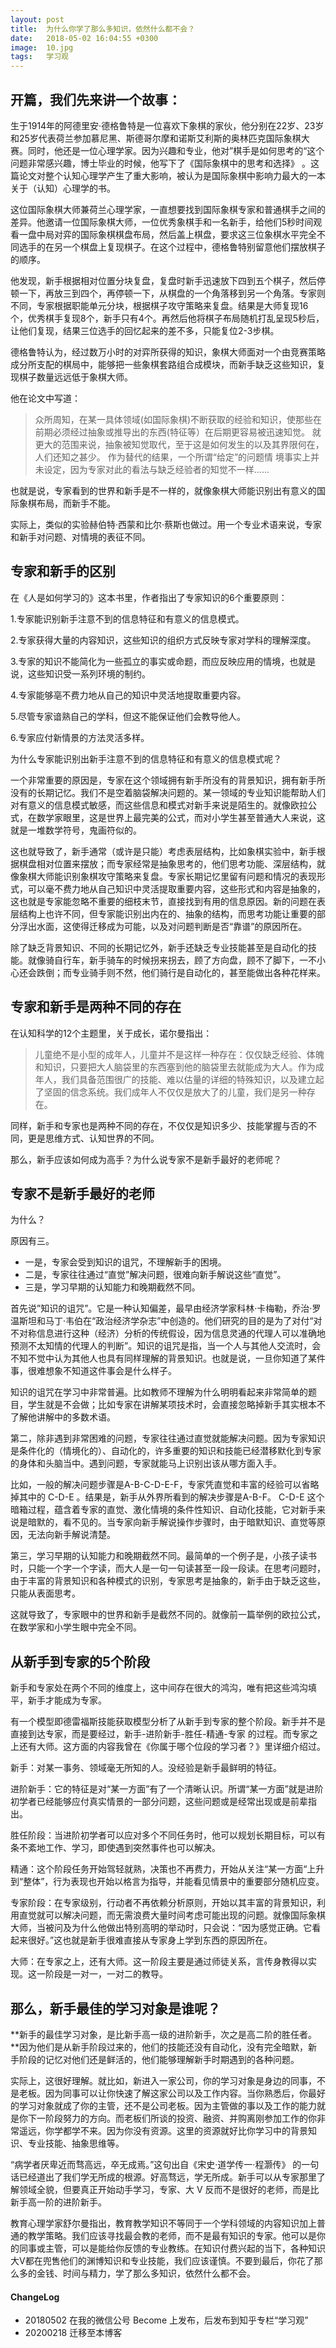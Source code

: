 ```yaml
---
layout: post
title:  为什么你学了那么多知识，依然什么都不会？
date:   2018-05-02 16:04:55 +0300
image:  10.jpg
tags:   学习观
---
```



## 开篇，我们先来讲一个故事：


生于1914年的阿德里安·德格鲁特是一位喜欢下象棋的家伙，他分别在22岁、23岁和25岁代表荷兰参加慕尼黑、斯德哥尔摩和诺斯艾利斯的奥林匹克国际象棋大赛。同时，他还是一位心理学家。因为兴趣和专业，他对”棋手是如何思考的“这个问题非常感兴趣，博士毕业的时候，他写下了《国际象棋中的思考和选择》 。这篇论文对整个认知心理学产生了重大影响，被认为是国际象棋中影响力最大的一本关于（认知）心理学的书。


这位国际象棋大师兼荷兰心理学家，一直想要找到国际象棋专家和普通棋手之间的差异。他邀请一位国际象棋大师，一位优秀象棋手和一名新手，给他们5秒时间观看一盘中局对弈的国际象棋棋盘布局，然后盖上棋盘，要求这三位象棋水平完全不同选手的在另一个棋盘上复现棋子。在这个过程中，德格鲁特别留意他们摆放棋子的顺序。


他发现，新手根据相对位置分块复盘，复盘时新手迅速放下四到五个棋子，然后停顿一下，再放三到四个，再停顿一下，从棋盘的一个角落移到另一个角落。专家则不同，专家根据职能单元分块，根据棋子攻守策略来复盘。结果是大师复现16个，优秀棋手复现8个，新手只有4个。再然后他将棋子布局随机打乱呈现5秒后，让他们复现，结果三位选手的回忆起来的差不多，只能复位2-3步棋。

德格鲁特认为，经过数万小时的对弈所获得的知识，象棋大师面对一个由竞赛策略成分所支配的棋局中，能够把一些象棋套路组合成模块，而新手缺乏这些知识，复现棋子数量远远低于象棋大师。


他在论文中写道：

> 众所周知，在某一具体领域(如国际象棋)不断获取的经验和知识，使那些在前期必须经过抽象或推导出的东西(特征等）在后期更容易被迅速知觉。 就更大的范围来说，抽象被知觉取代，至于这是如何发生的以及其界限何在，人们还知之甚少。 作为替代的结果，一个所谓“给定”的问题情 境事实上并未设定，因为专家对此的看法与缺乏经验者的知觉不一样......



也就是说，专家看到的世界和新手是不一样的，就像象棋大师能识别出有意义的国际象棋布局，而新手不能。


实际上，类似的实验赫伯特·西蒙和比尔·蔡斯也做过。用一个专业术语来说，专家和新手对问题、对情境的表征不同。




## 专家和新手的区别



在《人是如何学习的》这本书里，作者指出了专家知识的6个重要原则：


1.专家能识别新手注意不到的信息特征和有意义的信息模式。

2.专家获得大量的内容知识，这些知识的组织方式反映专家对学科的理解深度。

3.专家的知识不能简化为一些孤立的事实或命题，而应反映应用的情境，也就是说，这些知识受一系列环境的制约。

4.专家能够亳不费力地从自己的知识中灵活地提取重要内容。

5.尽管专家谙熟自己的学科，但这不能保证他们会教导他人。

6.专家应付新情景的方法灵活多样。


为什么专家能识别出新手注意不到的信息特征和有意义的信息模式呢？


一个非常重要的原因是，专家在这个领域拥有新手所没有的背景知识，拥有新手所没有的长期记忆。我们不是空着脑袋解决问题的。某一领域的专业知识能帮助人们对有意义的信息模式敏感，而这些信息和模式对新手来说是陌生的。就像欧拉公式，在数学家眼里，这是世界上最完美的公式，而对小学生甚至普通大人来说，这就是一堆数学符号，鬼画符似的。



这也就导致了，新手通常（或许是只能）考虑表层结构，比如象棋实验中，新手根据棋盘相对位置来摆放；而专家经常是抽象思考的，他们思考功能、深层结构，就像象棋大师能识别象棋攻守策略来复盘。专家长期记忆里留有问题和情况的表现形式，可以毫不费力地从自己知识中灵活提取重要内容，这些形式和内容是抽象的，这也就是专家能忽略不重要的细枝末节，直接找到有用的信息原因。新的问题在表层结构上也许不同，但专家能识别出内在的、抽象的结构，而思考功能让重要的部分浮出水面，这使得迁移成为可能，以及对问题判断是否“靠谱”的原因所在。



除了缺乏背景知识、不同的长期记忆外，新手还缺乏专业技能甚至是自动化的技能。就像骑自行车，新手骑车的时候拐来拐去，顾了方向盘，顾不了脚下，一不小心还会跌倒；而专业骑手则不然，他们骑行是自动化的，甚至能做出各种花样来。


## 专家和新手是两种不同的存在


在认知科学的12个主题里，关于成长，诺尔曼指出：


> 儿童绝不是小型的成年人，儿童并不是这样一种存在：仅仅缺乏经验、体魄和知识，只要把大人脑袋里的东西塞到他的脑袋里去就能成为大人。作为成年人，我们具备范围很广的技能、难以估量的详细的特殊知识，以及建立起了坚固的信念系统。我们成年人不仅仅是放大了的儿童，我们是另一种存在。



同样，新手和专家也是两种不同的存在，不仅仅是知识多少、技能掌握与否的不同，更是思维方式、认知世界的不同。


那么，新手应该如何成为高手？为什么说专家不是新手最好的老师呢？


## 专家不是新手最好的老师


为什么？


原因有三。

- 一是，专家会受到知识的诅咒，不理解新手的困境。
- 二是，专家往往通过“直觉”解决问题，很难向新手解说这些“直觉”。
- 三是，学习早期的认知能力和晚期截然不同。


首先说”知识的诅咒”。它是一种认知偏差，最早由经济学家科林·卡梅勒，乔治·罗温斯坦和马丁·韦伯在“政治经济学杂志”中创造的。他们研究的目的是为了对付“对不对称信息进行这种（经济）分析的传统假设，因为信息灵通的代理人可以准确地预测不太知情的代理人的判断”。知识的诅咒是指，当一个人与其他人交流时，会不知不觉中认为其他人也具有同样理解的背景知识。也就是说，一旦你知道了某件事，很难想象不知道这件事会是什么样子。


知识的诅咒在学习中非常普遍。比如教师不理解为什么明明看起来非常简单的题目，学生就是不会做；比如专家在讲解某项技术时，会直接忽略掉新手其实根本不了解他讲解中的多数术语。


第二，除非遇到非常困难的问题，专家往往通过直觉就能解决问题。因为专家知识是条件化的（情境化的）、自动化的，许多重要的知识和技能已经潜移默化到专家的身体和头脑当中。遇到问题，专家就能马上识别出该从哪方面入手。


比如，一般的解决问题步骤是A-B-C-D-E-F，专家凭直觉和丰富的经验可以省略掉其中的 C-D-E 。结果是，新手从外界所看到的解决步骤是A-B-F。 C-D-E  这个暗箱过程，蕴含着专家的直觉、激化情境的条件性知识、自动化技能，它对新手来说是暗默的，看不见的。当专家向新手解说操作步骤时，由于暗默知识、直觉等原因，无法向新手解说清楚。


第三，学习早期的认知能力和晚期截然不同。最简单的一个例子是，小孩子读书时，只能一个字一个字读，而大人是一句一句读甚至一段一段读。在思考问题时，由于丰富的背景知识和各种模式的识别，专家思考是抽象的，新手由于缺乏这些，只能从表面思考。



这就导致了，专家眼中的世界和新手是截然不同的。就像前一篇举例的欧拉公式，在数学家和小学生眼中完全不同。

## 从新手到专家的5个阶段


新手和专家处在两个不同的维度上，这中间存在很大的鸿沟，唯有把这些鸿沟填平，新手才能成为专家。



有一个模型即德雷福斯技能获取模型分析了从新手到专家的整个阶段。新手并不是直接到达专家，而是要经过，新手-进阶新手-胜任-精通-专家 的过程。而专家之上还有大师。这方面的内容我曾在《你属于哪个位段的学习者？》里详细介绍过。



新手：对某一事务、领域毫无所知的人。没经验是新手最鲜明的特征。


进阶新手：它的特征是对“某一方面”有了一个清晰认识。所谓“某一方面”就是进阶初学者已经能够应付真实情景的一部分问题，这些问题或是经常出现或是前辈指出。



胜任阶段：当进阶初学者可以应对多个不同任务时，他可以规划长期目标，可以有条不紊地工作、学习，即使遇到突然事件也可以解决。



精通：这个阶段任务开始驾轻就熟，决策也不再费力，开始从关注“某一方面“上升到“整体”，行为表现也开始以格言为指导，并能看见情景中的重要部分随机应变。



专家阶段：在专家级别，行动者不再依赖分析原则，开始以其丰富的背景知识，利用直觉就可以解决问题，而无需浪费大量时间考虑可能出现的问题。就像国际象棋大师，当被问及为什么他做出特别高明的举动时，只会说：“因为感觉正确。它看起来很好。”这也就是新手很难直接从专家身上学到东西的原因所在。



大师：在专家之上，还有大师。这一阶段主要是通过师徒关系，言传身教得以实现。这一阶段是一对一，一对二的教导。



## 那么，新手最佳的学习对象是谁呢？



**新手的最佳学习对象，是比新手高一级的进阶新手，次之是高二阶的胜任者。**因为他们是从新手阶段过来的，他们的技能还没有自动化，没有完全暗默，新手阶段的记忆对他们还是鲜活的，他们能够理解新手时期遇到的各种问题。



实际上，这很好理解。就比如，新进入一家公司，你的学习对象是身边的同事，不是老板。因为同事可以让你快速了解这家公司以及工作内容。当你熟悉后，你最好的学习对象就成了你的主管，还不是公司老板。因为主管做的事以及工作的能力就是你下一阶段努力的方向。而老板们所谈的投资、融资、并购离刚参加工作的你非常遥远，你学都学不来。因为你没有资源。这里的资源就好比你学习中的背景知识、专业技能、抽象思维等。



“病学者厌卑近而骛高远，卒无成焉。”这句出自《宋史·道学传一·程灏传》 的一句话已经道出了我们学无所成的根源。好高骛远，学无所成。新手可以从专家那里了解领域全貌，但要真正开始动手学习，专家、大 V 反而不是很好的老师，而是比新手高一阶的进阶新手。



教育心理学家舒尔曼指出，教育教学知识不等同于一个学科领域的内容知识加上普通的教学策略。我们应该寻找最会教的老师，而不是最有知识的专家。他可以是你的同事或主管，可以是能给你反馈的专业教练。在知识付费兴起的当下，各种知识大V都在兜售他们的渊博知识和专业技能，我们应该谨慎。不要到最后，你花了那么多的金钱、时间与精力，学了那么多知识，依然什么都不会。

#### ChangeLog

- 20180502 在我的微信公号 Become 上发布，后发布到知乎专栏“学习观”
- 20200218 迁移至本博客

